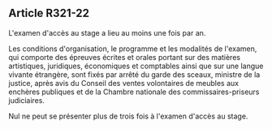Article R321-22
----
L'examen d'accès au stage a lieu au moins une fois par an.

Les conditions d'organisation, le programme et les modalités de l'examen, qui
comporte des épreuves écrites et orales portant sur des matières artistiques,
juridiques, économiques et comptables ainsi que sur une langue vivante
étrangère, sont fixés par arrêté du garde des sceaux, ministre de la justice,
après avis du Conseil des ventes volontaires de meubles aux enchères publiques
et de la Chambre nationale des commissaires-priseurs judiciaires.

Nul ne peut se présenter plus de trois fois à l'examen d'accès au stage.
